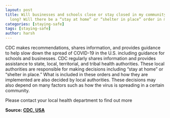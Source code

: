 ```yaml
---
layout: post
title: Will businesses and schools close or stay closed in my community and for how
  long? Will there be a “stay at home” or “shelter in place” order in my community?
categories: [staying-safe]
tags: [staying-safe]
author: harsh
---
```


CDC makes recommendations, shares information, and provides guidance to help slow down the spread of COVID-19 in the U.S. including guidance for schools and businesses. CDC regularly shares information and provides assistance to state, local, territorial, and tribal health authorities. These local authorities are responsible for making decisions including  “stay at home” or “shelter in place.” What is included in these orders and how they are implemented are also decided by local authorities. These decisions may also depend on many factors such as how the virus is spreading in a certain community.

Please contact your local health department to find out more

**Source: [CDC, USA](https://www.cdc.gov/coronavirus/2019-ncov/faq.html)**